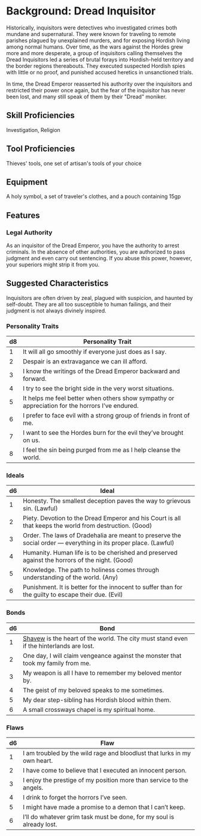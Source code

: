 # Background: Dread Inquisitor

Historically, inquisitors were detectives who investigated crimes both mundane and supernatural. They were known for traveling to remote parishes plagued by unexplained murders, and for exposing Hordish living among normal humans. Over time, as the wars against the Hordes grew more and more desperate, a group of inquisitors calling themselves the Dread Inquisitors led a series of brutal forays into Hordish-held territory and the border regions thereabouts. They executed suspected Hordish spies with little or no proof, and punished accused heretics in unsanctioned trials.

In time, the Dread Emperor reasserted his authority over the inquisitors and restricted their power once again, but the fear of the inquisitor has never been lost, and many still speak of them by their "Dread" moniker.

## Skill Proficiencies
Investigation, Religion

## Tool Proficiencies
Thieves' tools, one set of artisan's tools of your choice

## Equipment
A holy symbol, a set of traveler's clothes, and a pouch containing 15gp

## Features
### Legal Authority
As an inquisitor of the Dread Emperor, you have the authority to arrest criminals. In the absence of other authorities, you are authorized to pass judgment and even carry out sentencing. If you abuse this power, however, your superiors might strip it from you.

## Suggested Characteristics
Inquisitors are often driven by zeal, plagued with suspicion, and haunted by self-doubt. They are all too susceptible to human failings, and their judgment is not always divinely inspired.

### Personality Traits
d8 | Personality Trait
-- | ---------------------
1  | It will all go smoothly if everyone just does as I say.
2  | Despair is an extravagance we can ill afford.
3  | I know the writings of the Dread Emperor backward and forward.
4  | I try to see the bright side in the very worst situations.
5  | It helps me feel better when others show sympathy or appreciation for the horrors I’ve endured.
6  | I prefer to face evil with a strong group of friends in front of me.
7  | I want to see the Hordes burn for the evil they’ve brought on us.
8  | I feel the sin being purged from me as I help cleanse the world.

### Ideals
d6 | Ideal
-- | -----
1  | Honesty. The smallest deception paves the way to grievous sin. (Lawful)
2  | Piety. Devotion to the Dread Emperor and his Court is all that keeps the world from destruction. (Good)
3  | Order. The laws of Dradehalia are meant to preserve the social order — everything in its proper place. (Lawful)
4  | Humanity. Human life is to be cherished and preserved against the horrors of the night. (Good)
5  | Knowledge. The path to holiness comes through understanding of the world. (Any)
6  | Punishment. It is better for the innocent to suffer than for the guilty to escape their due. (Evil)

### Bonds
d6 | Bond
-- | -----
1  | [Shavew](/Cities/Shavew.md) is the heart of the world. The city must stand even if the hinterlands are lost.
2  | One day, I will claim vengeance against the monster that took my family from me.
3  | My weapon is all I have to remember my beloved mentor by.
4  | The geist of my beloved speaks to me sometimes.
5  | My dear step-sibling has Hordish blood within them.
6  | A small crossways chapel is my spiritual home.

### Flaws
d6 | Flaw
-- | ----
1  | I am troubled by the wild rage and bloodlust that lurks in my own heart.
2  | I have come to believe that I executed an innocent person.
3  | I enjoy the prestige of my position more than service to the angels.
4  | I drink to forget the horrors I’ve seen.
5  | I might have made a promise to a demon that I can’t keep.
6  | I’ll do whatever grim task must be done, for my soul is already lost.
